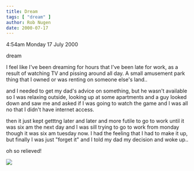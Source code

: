 ```yaml
---
title: Dream
tags: [ "dream" ]
author: Rob Nugen
date: 2000-07-17
---
```


<p class=date>4:54am Monday 17 July 2000</p>

<p class=note>dream</p>

<p class=dream>I feel like I've been dreaming for hours that I've been late for work, as a result of watching TV and pissing around all day.   A small amusement park thing that I owned or was renting on someone else's land..

<p class=dream>and I needed to get my dad's advice on something, but he wasn't available so I was relaxing outside, looking up at some apartments and a guy looked down and saw me and asked if I was going to watch the game and I was all no that I didn't have internet access.

<p class=dream>then it just kept getttng later and later and more futile to go to work until it was six am the next day  and I was sill trying to go to work from monday though it was  six am tuesday now.   I had the feeling that I had to make it up, but finally I was just "forget it" and I told my dad my decision and woke up..

<p>oh so relieved!

<p><img src="/images/rob/wL-ROB.gif">

